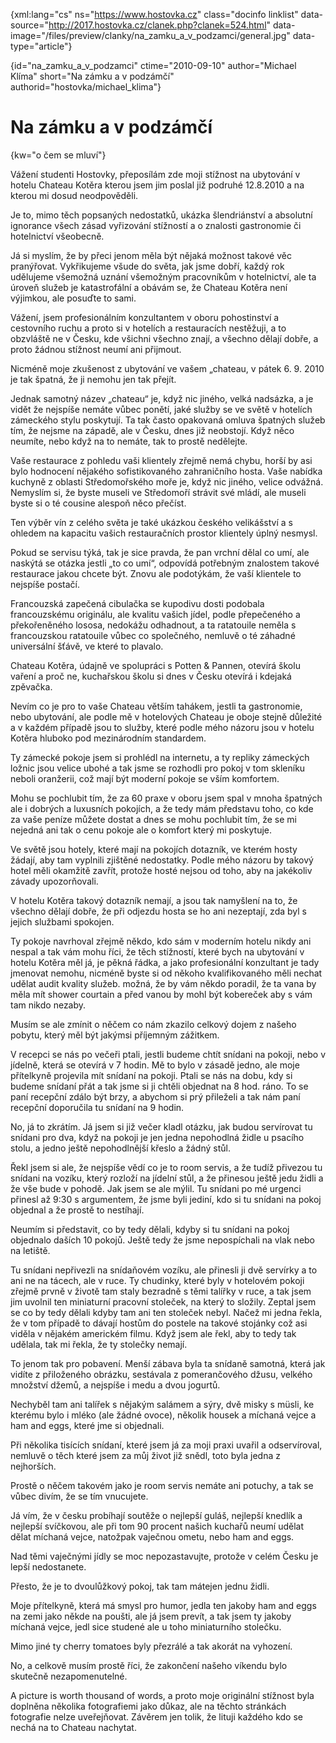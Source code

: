 
{xml:lang="cs" ns="https://www.hostovka.cz" class="docinfo linklist" data-source="http://2017.hostovka.cz/clanek.php?clanek=524.html" data-image="/files/preview/clanky/na\_zamku\_a\_v\_podzamci/general.jpg" data-type="article"}

{id="na\_zamku\_a\_v\_podzamci" ctime="2010-09-10" author="Michael Klíma" short="Na zámku a v podzámčí" authorid="hostovka/michael_klima"}

# Na zámku a v podzámčí

<!-- generated attribute kw by user_udpatekw.sh on 2019-04-16, do not edit -->

{kw="o čem se mluví"}

Vážení studenti Hostovky, přeposílám zde moji stížnost na ubytování v hotelu Chateau Kotěra kterou jsem jim poslal již podruhé 12.8.2010 a na kterou mi dosud neodpověděli.

Je to, mimo těch popsaných nedostatků, ukázka šlendriánství a absolutní ignorance všech zásad vyřizování stížností a o znalosti gastronomie či hotelnictví všeobecně.

Já si myslím, že by přeci jenom měla být nějaká možnost takové věc pranýřovat. Vykřikujeme všude do světa, jak jsme dobří, každý rok udělujeme všemožná uznání všemožným pracovníkům v hotelnictví, ale ta úroveň služeb je katastrofální a obávám se, že Chateau Kotěra není výjimkou, ale posuďte to sami.

Vážení, jsem profesionálním konzultantem v oboru pohostinství a cestovního ruchu a proto si v hotelích a restauracích nestěžuji, a to obzvláště ne v Česku, kde všichni všechno znají, a všechno dělají dobře, a proto žádnou stížnost neumí ani přijmout.

Nicméně moje zkušenost z ubytování ve vašem „chateau, v pátek 6. 9. 2010 je tak špatná, že ji nemohu jen tak přejít.

Jednak samotný název „chateau“ je, když nic jiného, velká nadsázka, a je vidět že nejspíše nemáte vůbec ponětí, jaké služby se ve světě v hotelích zámeckého stylu poskytují. Ta tak často opakovaná omluva špatných služeb tím, že nejsme na západě, ale v Česku, dnes již neobstojí. Když něco neumíte, nebo když na to nemáte, tak to prostě nedělejte.

Vaše restaurace z pohledu vaši klientely zřejmě nemá chybu, horší by asi bylo hodnocení nějakého sofistikovaného zahraničního hosta. Vaše nabídka kuchyně z oblasti Středomořského moře je, když nic jiného, velice odvážná. Nemyslím si, že byste museli ve Středomoří strávit své mládí, ale museli byste si o té cousine alespoň něco přečíst.

Ten výběr vín z celého světa je také ukázkou českého velikášství a s ohledem na kapacitu vašich restauračních prostor klientely úplný nesmysl.

Pokud se servisu týká, tak je sice pravda, že pan vrchní dělal co umí, ale naskýtá se otázka jestli „to co umí“, odpovídá potřebným znalostem takové restaurace jakou chcete být. Znovu ale podotýkám, že vaší klientele to nejspíše postačí.

Francouzská zapečená cibulačka se kupodivu dosti podobala francouzskému originálu, ale kvalitu vašich jídel, podle přepečeného a překořeněného lososa, nedokážu odhadnout, a ta ratatouile neměla s francouzskou ratatouile vůbec co společného, nemluvě o té záhadné universální šťávě, ve které to plavalo.

Chateau Kotěra, údajně ve spolupráci s Potten & Pannen, otevírá školu vaření a proč ne, kuchařskou školu si dnes v Česku otevírá i kdejaká zpěvačka. 

Nevím co je pro to vaše Chateau větším tahákem, jestli ta gastronomie, nebo ubytování, ale podle mě v hotelových Chateau je oboje stejně důležité a v každém případě jsou to služby, které podle mého názoru jsou v hotelu Kotěra hluboko pod mezinárodním standardem.

Ty zámecké pokoje jsem si prohlédl na internetu, a ty repliky zámeckých ložnic jsou velice ubohé a tak jsme se rozhodli pro pokoj v tom skleníku neboli oranžerii, což mají být moderní pokoje se vším komfortem.

Mohu se pochlubit tím, že za 60 praxe v oboru jsem spal v mnoha špatných ale i dobrých a luxusních pokojích, a že tedy mám představu toho, co kde za vaše peníze můžete dostat a dnes se mohu pochlubit tím, že se mi nejedná ani tak o cenu pokoje ale o komfort který mi poskytuje.

Ve světě jsou hotely, které mají na pokojích dotazník, ve kterém hosty žádají, aby tam vyplnili zjištěné nedostatky. Podle mého názoru by takový hotel měli okamžitě zavřít, protože hosté nejsou od toho, aby na jakékoliv závady upozorňovali.

V hotelu Kotěra takový dotazník nemají, a jsou tak namyšlení na to, že všechno dělají dobře, že při odjezdu hosta se ho ani nezeptají, zda byl s jejich službami spokojen.

Ty pokoje navrhoval zřejmě někdo, kdo sám v moderním hotelu nikdy ani nespal a tak vám mohu říci, že těch stížností, které bych na ubytování v hotelu Kotěra měl já, je pěkná řádka, a jako profesionální konzultant je tady jmenovat nemohu, nicméně byste si od někoho kvalifikovaného měli nechat udělat audit kvality služeb. možná, že by vám někdo poradil, že ta vana by měla mít shower courtain a před vanou by mohl být kobereček aby s vám tam nikdo nezaby.

Musím se ale zmínit o něčem co nám zkazilo celkový dojem z našeho pobytu, který měl být jakýmsi příjemným zážitkem.

V recepci se nás po večeři ptali, jestli budeme chtít snídani na pokoji, nebo v jídelně, která se otevírá v 7 hodin. Mě to bylo v zásadě jedno, ale moje přítelkyně projevila mít snídaní na pokoji. Ptali se nás na dobu, kdy si budeme snídaní přát a tak jsme si ji chtěli objednat na 8 hod. ráno. To se paní recepční zdálo být brzy, a abychom si prý přileželi a tak nám paní recepční doporučila tu snídaní na 9 hodin.

No, já to zkrátím. Já jsem si již večer kladl otázku, jak budou servírovat tu snídani pro dva, když na pokoji je jen jedna nepohodlná židle u psacího stolu, a jedno ještě nepohodlnější křeslo a žádný stůl.

Řekl jsem si ale, že nejspíše vědí co je to room servis, a že tudíž přivezou tu snídani na vozíku, který rozloží na jídelní stůl, a že přinesou ještě jedu židli a že vše bude v pohodě. Jak jsem se ale mýlil. Tu snídani po mé urgenci přinesl až 9:30 s argumentem, že jsme byli jediní, kdo si tu snídani na pokoj objednal a že prostě to nestíhají. 

Neumím si představit, co by tedy dělali, kdyby si tu snídani na pokoj objednalo daších 10 pokojů. Ještě tedy že jsme nepospíchali na vlak nebo na letiště.

Tu snídani nepřivezli na snídaňovém vozíku, ale přinesli ji dvě servírky a to ani ne na tácech, ale v ruce. Ty chudinky, které byly v hotelovém pokoji zřejmě prvně v životě tam staly bezradně s těmi talířky v ruce, a tak jsem jim uvolnil ten miniaturní pracovní stoleček, na který to složily. Zeptal jsem se co by tedy dělali kdyby tam ani ten stoleček nebyl. Načež mi jedna řekla, že v tom případě to dávají hostům do postele na takové stojánky což asi viděla v nějakém americkém filmu. Když jsem ale řekl, aby to tedy tak udělala, tak mi řekla, že ty stolečky nemají.

To jenom tak pro pobavení. Menší zábava byla ta snídaně samotná, která jak vidíte z přiloženého obrázku, sestávala z pomerančového džusu, velkého množství džemů, a nejspíše i medu a dvou jogurtů.

Nechyběl tam ani talířek s nějakým salámem a sýry, dvě misky s müsli, ke kterému bylo i mléko (ale žádné ovoce), několik housek a míchaná vejce a ham and eggs, které jme si objednali.

Při několika tisících snídaní, které jsem já za moji praxi uvařil a odservíroval, nemluvě o těch které jsem za můj život již snědl, toto byla jedna z nejhorších.

Prostě o něčem takovém jako je room servis nemáte ani potuchy, a tak se vůbec divím, že se tím vnucujete.

Já vím, že v česku probíhají soutěže o nejlepší guláš, nejlepší knedlík a nejlepší svíčkovou, ale při tom 90 procent našich kuchařů neumí udělat dělat míchaná vejce, natožpak vaječnou ometu, nebo ham and eggs.

Nad těmi vaječnými jídly se moc nepozastavujte, protože v celém Česku je lepší nedostanete.

Přesto, že je to dvoulůžkový pokoj, tak tam mátejen jednu židli.

Moje přítelkyně, která má smysl pro humor, jedla ten jakoby ham and eggs na zemi jako někde na poušti, ale já jsem prevít, a tak jsem ty jakoby míchaná vejce, jedl sice studené ale u toho miniaturního stolečku.

Mimo jiné ty cherry tomatoes byly přezrálé a tak akorát na vyhození.

No, a celkově musím prostě říci, že zakončení našeho víkendu bylo skutečně nezapomenutelné.

A picture is worth thousand of words, a proto moje originální stížnost byla doplněna několika fotografiemi jako důkaz, ale na těchto stránkách fotografie nelze uveřejňovat. Závěrem jen tolik, že lituji každého kdo se nechá na to Chateau nachytat.

